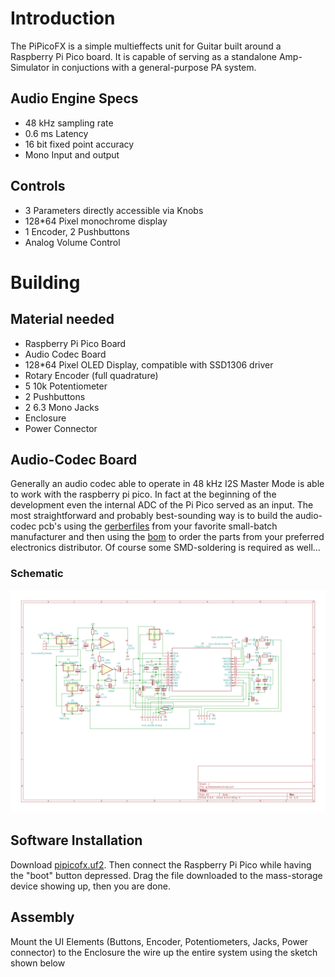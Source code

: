 # Introduction
The PiPicoFX is a simple multieffects unit for Guitar built around a Raspberry Pi Pico board. It is capable of serving as a standalone Amp-Simulator in conjuctions with a general-purpose PA system. 
## Audio Engine Specs
* 48 kHz sampling rate
* 0.6 ms Latency
* 16 bit fixed point accuracy
* Mono Input and output
## Controls
* 3 Parameters directly accessible via Knobs
* 128*64 Pixel monochrome display
* 1 Encoder, 2 Pushbuttons
* Analog Volume Control 
# Building
## Material needed
* Raspberry Pi Pico Board
* Audio Codec Board
* 128*64 Pixel OLED Display, compatible with SSD1306 driver
* Rotary Encoder (full quadrature)
* 5 10k Potentiometer
* 2 Pushbuttons
* 2 6.3 Mono Jacks 
* Enclosure
* Power Connector
## Audio-Codec Board
Generally an audio codec able to operate in 48 kHz I2S Master Mode is able to work with the raspberry pi pico. In fact at the beginning of the development even the internal ADC of the Pi Pico served as an input. The most straightforward and probably best-sounding way is to build the audio-codec pcb's using the [gerberfiles](schematics/guitarpreamp/audiocodecboard.zip) from your favorite small-batch manufacturer and then using the [bom](schematics/guitarpreamp/audiocodecboard_bom.csv) to order the parts from your preferred electronics distributor. Of course some SMD-soldering is required as well... 
### Schematic
![Audio Codec Board Schematics](schematics/guitarpreamp/audiocodecboard_schematic.svg)
## Software Installation
Download [pipicofx.uf2](pipicofx.uf2). Then connect the Raspberry Pi Pico while having the "boot" button depressed. Drag the file downloaded to the mass-storage device showing up, then you are done.

 ## Assembly
 Mount the UI Elements (Buttons, Encoder, Potentiometers, Jacks, Power connector) to the Enclosure the wire up the entire system using the sketch shown below

